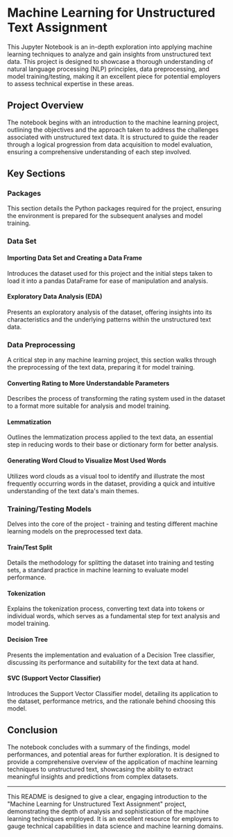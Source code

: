
# Machine Learning for Unstructured Text Assignment

This Jupyter Notebook is an in-depth exploration into applying machine learning techniques to analyze and gain insights from unstructured text data. This project is designed to showcase a thorough understanding of natural language processing (NLP) principles, data preprocessing, and model training/testing, making it an excellent piece for potential employers to assess technical expertise in these areas.

## Project Overview

The notebook begins with an introduction to the machine learning project, outlining the objectives and the approach taken to address the challenges associated with unstructured text data. It is structured to guide the reader through a logical progression from data acquisition to model evaluation, ensuring a comprehensive understanding of each step involved.

## Key Sections

### Packages

This section details the Python packages required for the project, ensuring the environment is prepared for the subsequent analyses and model training.

### Data Set

#### Importing Data Set and Creating a Data Frame

Introduces the dataset used for this project and the initial steps taken to load it into a pandas DataFrame for ease of manipulation and analysis.

#### Exploratory Data Analysis (EDA)

Presents an exploratory analysis of the dataset, offering insights into its characteristics and the underlying patterns within the unstructured text data.

### Data Preprocessing

A critical step in any machine learning project, this section walks through the preprocessing of the text data, preparing it for model training.

#### Converting Rating to More Understandable Parameters

Describes the process of transforming the rating system used in the dataset to a format more suitable for analysis and model training.

#### Lemmatization

Outlines the lemmatization process applied to the text data, an essential step in reducing words to their base or dictionary form for better analysis.

#### Generating Word Cloud to Visualize Most Used Words

Utilizes word clouds as a visual tool to identify and illustrate the most frequently occurring words in the dataset, providing a quick and intuitive understanding of the text data's main themes.

### Training/Testing Models

Delves into the core of the project - training and testing different machine learning models on the preprocessed text data.

#### Train/Test Split

Details the methodology for splitting the dataset into training and testing sets, a standard practice in machine learning to evaluate model performance.

#### Tokenization

Explains the tokenization process, converting text data into tokens or individual words, which serves as a fundamental step for text analysis and model training.

#### Decision Tree

Presents the implementation and evaluation of a Decision Tree classifier, discussing its performance and suitability for the text data at hand.

#### SVC (Support Vector Classifier)

Introduces the Support Vector Classifier model, detailing its application to the dataset, performance metrics, and the rationale behind choosing this model.

## Conclusion

The notebook concludes with a summary of the findings, model performances, and potential areas for further exploration. It is designed to provide a comprehensive overview of the application of machine learning techniques to unstructured text, showcasing the ability to extract meaningful insights and predictions from complex datasets.

---

This README is designed to give a clear, engaging introduction to the "Machine Learning for Unstructured Text Assignment" project, demonstrating the depth of analysis and sophistication of the machine learning techniques employed. It is an excellent resource for employers to gauge technical capabilities in data science and machine learning domains.
